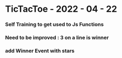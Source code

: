 # TicTacToe - 2022 - 04 - 22

### Self Training to get used to Js Functions 

### Need to be improved : 3 on a line is winner 

### add Winner Event with stars
